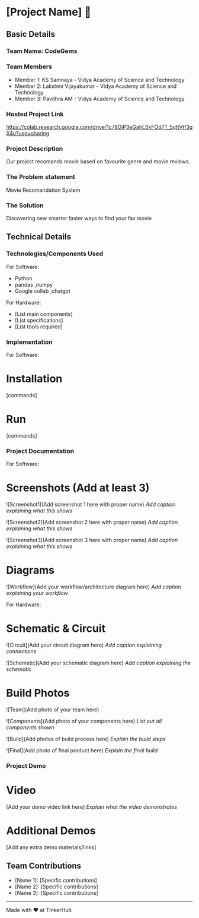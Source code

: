 # [Project Name] 🎯


## Basic Details
### Team Name: CodeGems


### Team Members
- Member 1: KS Samnaya - Vidya Academy of Science and Technology
- Member 2: Lakshmi Vijayakumar - Vidya Academy of Science and Technology
- Member 3: Pavithra AM - Vidya Academy of Science and Technology

### Hosted Project Link
https://colab.research.google.com/drive/1c78DjP3eGahLSxFOd7T_5qttVtf3gX4u?usp=sharing

### Project Description
Our project recomands movie based on favourite genre and movie reviews.

### The Problem statement
Movie Recomandation System

### The Solution
Discovering new smarter faster ways to find your fav movie

## Technical Details
### Technologies/Components Used
For Software:
- Python
- pandas ,numpy
- Google collab ,chatgpt

For Hardware:
- [List main components]
- [List specifications]
- [List tools required]

### Implementation
For Software:
# Installation
[commands]

# Run
[commands]

### Project Documentation
For Software:

# Screenshots (Add at least 3)
![Screenshot1](Add screenshot 1 here with proper name)
*Add caption explaining what this shows*

![Screenshot2](Add screenshot 2 here with proper name)
*Add caption explaining what this shows*

![Screenshot3](Add screenshot 3 here with proper name)
*Add caption explaining what this shows*

# Diagrams
![Workflow](Add your workflow/architecture diagram here)
*Add caption explaining your workflow*

For Hardware:

# Schematic & Circuit
![Circuit](Add your circuit diagram here)
*Add caption explaining connections*

![Schematic](Add your schematic diagram here)
*Add caption explaining the schematic*

# Build Photos
![Team](Add photo of your team here)


![Components](Add photo of your components here)
*List out all components shown*

![Build](Add photos of build process here)
*Explain the build steps*

![Final](Add photo of final product here)
*Explain the final build*

### Project Demo
# Video
[Add your demo video link here]
*Explain what the video demonstrates*

# Additional Demos
[Add any extra demo materials/links]

## Team Contributions
- [Name 1]: [Specific contributions]
- [Name 2]: [Specific contributions]
- [Name 3]: [Specific contributions]

---
Made with ❤️ at TinkerHub
